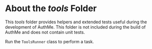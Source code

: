 # About the _tools_ Folder

This _tools_ folder provides helpers and extended tests useful during the development of AuthMe.
This folder is not included during the build of AuthMe and does not contain unit tests.

Run the `ToolsRunner` class to perform a task.
